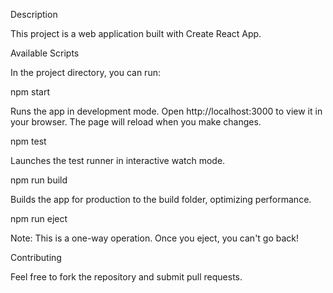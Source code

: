 Description

This project is a web application built with Create React App.

Available Scripts

In the project directory, you can run:

npm start

Runs the app in development mode. Open http://localhost:3000 to view it in your browser.
The page will reload when you make changes.

npm test

Launches the test runner in interactive watch mode.

npm run build

Builds the app for production to the build folder, optimizing performance.

npm run eject

Note: This is a one-way operation. Once you eject, you can't go back!

Contributing

Feel free to fork the repository and submit pull requests.


